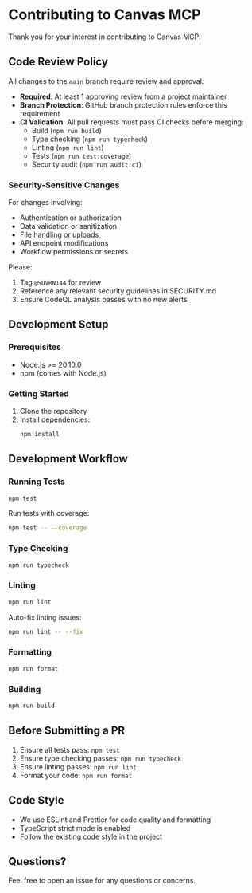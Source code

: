 # Contributing to Canvas MCP

Thank you for your interest in contributing to Canvas MCP!

## Code Review Policy

All changes to the `main` branch require review and approval:

- **Required**: At least 1 approving review from a project maintainer
- **Branch Protection**: GitHub branch protection rules enforce this requirement
- **CI Validation**: All pull requests must pass CI checks before merging:
  - Build (`npm run build`)
  - Type checking (`npm run typecheck`)
  - Linting (`npm run lint`)
  - Tests (`npm run test:coverage`)
  - Security audit (`npm run audit:ci`)

### Security-Sensitive Changes

For changes involving:
- Authentication or authorization
- Data validation or sanitization
- File handling or uploads
- API endpoint modifications
- Workflow permissions or secrets

Please:
1. Tag `@SOVRN144` for review
2. Reference any relevant security guidelines in SECURITY.md
3. Ensure CodeQL analysis passes with no new alerts

## Development Setup

### Prerequisites

- Node.js >= 20.10.0
- npm (comes with Node.js)

### Getting Started

1. Clone the repository
2. Install dependencies:
   ```bash
   npm install
   ```

## Development Workflow

### Running Tests

```bash
npm test
```

Run tests with coverage:
```bash
npm test -- --coverage
```

### Type Checking

```bash
npm run typecheck
```

### Linting

```bash
npm run lint
```

Auto-fix linting issues:
```bash
npm run lint -- --fix
```

### Formatting

```bash
npm run format
```

### Building

```bash
npm run build
```

## Before Submitting a PR

1. Ensure all tests pass: `npm test`
2. Ensure type checking passes: `npm run typecheck`
3. Ensure linting passes: `npm run lint`
4. Format your code: `npm run format`

## Code Style

- We use ESLint and Prettier for code quality and formatting
- TypeScript strict mode is enabled
- Follow the existing code style in the project

## Questions?

Feel free to open an issue for any questions or concerns.
